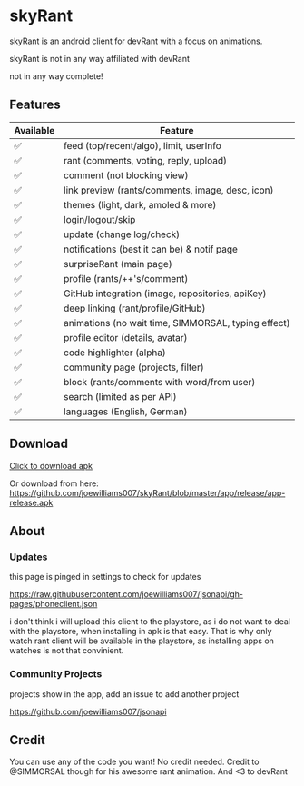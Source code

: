 # skyRant
skyRant is an android client for devRant with a focus on animations.

skyRant is not in any way affiliated with devRant

not in any way complete!

## Features
| Available 	| Feature 	|
|---	|---	|
| ✅ 	| feed (top/recent/algo), limit, userInfo 	|
| ✅ 	| rant (comments, voting, reply, upload) 	|
| ✅ 	| comment (not blocking view) 	|
| ✅ 	| link preview (rants/comments, image, desc, icon) 	|
| ✅ 	| themes (light, dark, amoled & more) 	|
| ✅ 	| login/logout/skip 	|
| ✅ 	| update (change log/check) 	|
| ✅ 	| notifications (best it can be) & notif page 	|
| ✅ 	| surpriseRant (main page) 	|
| ✅ 	| profile (rants/++'s/comment) 	|
| ✅ 	| GitHub integration (image, repositories, apiKey) 	|
| ✅ 	| deep linking (rant/profile/GitHub) 	|
| ✅ 	| animations (no wait time, SIMMORSAL, typing effect)  	|
| ✅ 	| profile editor (details, avatar) 	|
| ✅ 	| code highlighter (alpha) 	|
| ✅ 	| community page (projects, filter) 	|
| ✅ 	| block (rants/comments with word/from user) 	|
| ✅ 	| search (limited as per API) 	|
| ✅ 	| languages (English, German) 	|
## Download

[Click to download apk](https://github.com/joewilliams007/skyRant/blob/master/app/release/app-release.apk?raw=true)

Or download from here: https://github.com/joewilliams007/skyRant/blob/master/app/release/app-release.apk

## About
### Updates
this page is pinged in settings to check for updates

https://raw.githubusercontent.com/joewilliams007/jsonapi/gh-pages/phoneclient.json

i don't think i will upload this client to the playstore, as i do not want to deal with the playstore, when installing in apk is that easy. That is why only watch rant client will be available in the playstore, as installing apps on watches is not that convinient.

### Community Projects
projects show in the app, add an issue to add another project

https://github.com/joewilliams007/jsonapi

## Credit
You can use any of the code you want! No credit needed. Credit to @SIMMORSAL though for his awesome rant animation. And <3 to devRant

